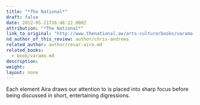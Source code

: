 ```yaml
---
title: "*The National*"
draft: false
date: 2012-05-21T16:46:22.000Z
attribution: "*The National*"
link_to_original: "http://www.thenational.ae/arts-culture/books/varamo-easily-consumed-but-stays-with-the-reader-long-after"
nd_author_of_this_review: author/chris-andrews
related_author: author/cesar-aira.md
related_books:
  - book/varamo.md
description:
weight:
layout: none
---
```

Each element Aira draws our attention to is placed into sharp focus before being discussed in short, entertaining digressions.

